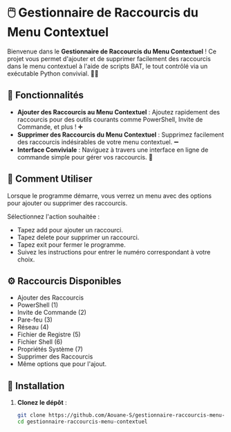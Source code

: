 # 🖱️ Gestionnaire de Raccourcis du Menu Contextuel

Bienvenue dans le **Gestionnaire de Raccourcis du Menu Contextuel** ! Ce projet vous permet d'ajouter et de supprimer facilement des raccourcis dans le menu contextuel à l'aide de scripts BAT, le tout contrôlé via un exécutable Python convivial. 🐍✨

## 🚀 Fonctionnalités

- **Ajouter des Raccourcis au Menu Contextuel** : Ajoutez rapidement des raccourcis pour des outils courants comme PowerShell, Invite de Commande, et plus ! ➕
- **Supprimer des Raccourcis du Menu Contextuel** : Supprimez facilement des raccourcis indésirables de votre menu contextuel. ➖
- **Interface Conviviale** : Naviguez à travers une interface en ligne de commande simple pour gérer vos raccourcis. 📜

## 📜 Comment Utiliser
Lorsque le programme démarre, vous verrez un menu avec des options pour ajouter ou supprimer des raccourcis.

Sélectionnez l'action souhaitée :

- Tapez add pour ajouter un raccourci.
- Tapez delete pour supprimer un raccourci.
- Tapez exit pour fermer le programme.
- Suivez les instructions pour entrer le numéro correspondant à votre choix.

## ⚙️ Raccourcis Disponibles
- Ajouter des Raccourcis
- PowerShell (1)
- Invite de Commande (2)
- Pare-feu (3)
- Réseau (4)
- Fichier de Registre (5)
- Fichier Shell (6)
- Propriétés Système (7)
- Supprimer des Raccourcis
- Même options que pour l'ajout.

## 🔧 Installation

1. **Clonez le dépôt** :
   ```bash
   git clone https://github.com/Aouane-S/gestionnaire-raccourcis-menu-contextuel
   cd gestionnaire-raccourcis-menu-contextuel

